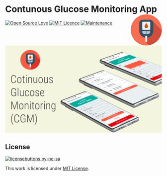 # Contunous Glucose Monitoring App <img src="cgm.svg" width="100" height="100" align="right"/> 
[![Open Source Love](https://badges.frapsoft.com/os/v2/open-source.svg?v=103)](https://github.com/ellerbrock/open-source-badges/) [![MIT Licence](https://badges.frapsoft.com/os/mit/mit.svg?v=103)](https://opensource.org/licenses/GPL-3.0/) [![Maintenance](https://img.shields.io/badge/Maintained%3F-yes-green.svg)](https://GitHub.com/Naereen/StrapDown.js/graphs/commit-activity)

<br>

<p align="center">
  <img src="cgm_banner.png"/>
</p>


## License
[![licensebuttons by-nc-sa](https://licensebuttons.net/l/by-nc-sa/3.0/88x31.png)](https://creativecommons.org/licenses/by-nc-sa/4.0)

This work is licensed under [MIT License](https://github.com/atick-faisal/BLE-Starter-Android/blob/master/LICENSE).
